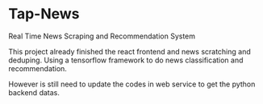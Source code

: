 # Tap-News
Real Time News Scraping and Recommendation System

This project already finished the react frontend and news scratching and deduping. Using a tensorflow framework to do news classification and recommendation.

However is still need to update the codes in web service to get the python backend datas.
